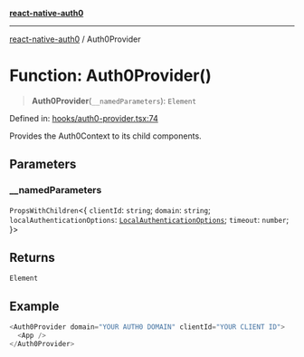 [**react-native-auth0**](../README.md)

---

[react-native-auth0](../globals.md) / Auth0Provider

# Function: Auth0Provider()

> **Auth0Provider**(`__namedParameters`): `Element`

Defined in: [hooks/auth0-provider.tsx:74](https://github.com/auth0/react-native-auth0/blob/64b3136e2ba68da80f979438fc7bc3abab9becdd/src/hooks/auth0-provider.tsx#L74)

Provides the Auth0Context to its child components.

## Parameters

### \_\_namedParameters

`PropsWithChildren`\<\{ `clientId`: `string`; `domain`: `string`; `localAuthenticationOptions`: [`LocalAuthenticationOptions`](../interfaces/LocalAuthenticationOptions.md); `timeout`: `number`; \}\>

## Returns

`Element`

## Example

```ts
<Auth0Provider domain="YOUR AUTH0 DOMAIN" clientId="YOUR CLIENT ID">
  <App />
</Auth0Provider>
```
